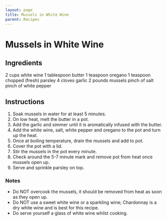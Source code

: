 ```yaml
---
layout: page
title: Mussels in White Wine
parent: Recipes
---
```


# Mussels in White Wine

## Ingredients

2 cups white wine
1 tablespoon butter
1 teaspoon oregano
1 teaspoon chopped (fresh) parsley
4 cloves garlic
2 pounds mussels
pinch of salt
pinch of white pepper

## Instructions

1. Soak mussels in water for at least 5 minutes.
2. On low heat, melt the butter in a pot.
3. Add the garlic and simmer until it is aromatically infused with the butter.
4. Add the white wine, salt, white pepper and oregano to the pot and turn up the heat.
5. Once at boiling temperature, drain the mussels and add to pot.
6. Cover the pot with a lid.
7. Stir the mussels in the pot every minute.
8. Check around the 5-7 minute mark and remove pot from heat once mussels open up.
9. Serve and sprinkle parsley on top.

### Notes

- Do NOT overcook the mussels, it should be removed from heat as soon as they open up.
- Do NOT use a sweet white wine or a sparkling wine; Chardonnay is a dry white wine and is best for this recipe.
- Do serve yourself a glass of white wine whilst cooking.
